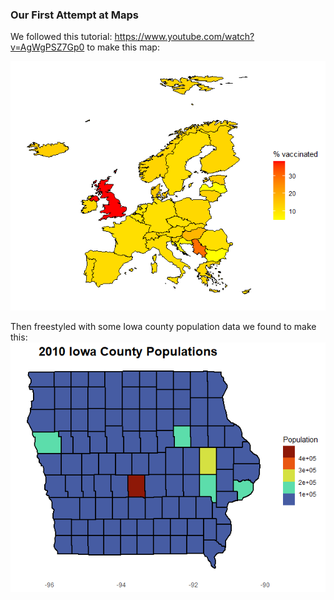 ### Our First Attempt at Maps

We followed this tutorial: https://www.youtube.com/watch?v=AgWgPSZ7Gp0 to make this map:

![EU Vax Status](https://raw.githubusercontent.com/gabbymyers/gabbyandvaleviz/main/visualizations/photofiles/eupope%20vaccines.png)

Then freestyled with some Iowa county population data we found to make this:
![Gabby's Iowa Map](https://raw.githubusercontent.com/gabbymyers/gabbyandvaleviz/main/visualizations/photofiles/Iowa%20Population.png)
